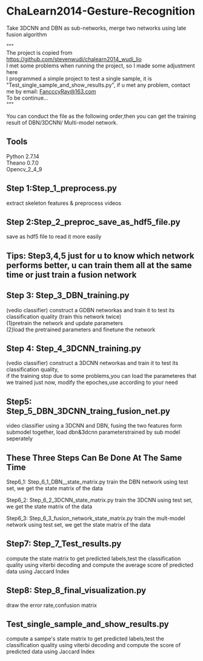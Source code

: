 # ChaLearn2014-Gesture-Recognition
Take 3DCNN and DBN as sub-networks, merge two networks using late fusion algorithm

"""<br>
The project is copied from https://github.com/stevenwudi/chalearn2014_wudi_lio <br> 
I met some problems when running the project, so I made some adjustment here<br>
I programmed a simple project to test a single sample, it is  "Test_single_sample_and_show_results.py", if u met any problem, contact me by email: FancccyRay@163.com<br>
To be continue... <br>
"""<br>

You can conduct the file as the following order,then you can get the training result of DBN/3DCNN/
Multi-model network.

Tools 
---
Python 2.7.14<br>
Theano 0.7.0<br>
Opencv_2_4_9

Step 1:Step_1_preprocess.py 
----
extract skeleton features & preprocess videos 

Step 2:Step_2_preproc_save_as_hdf5_file.py
----------
save as hdf5 file to read it more easily

Tips: Step3,4,5 just for u to know which network performs better, u can train them all at the same time or just train a fusion network<br>
----
Step 3: Step_3_DBN_training.py
--------
(vedio classifier) construct a GDBN networkas and train it to test its classification quality
(train this network twice)    
(1)pretrain the network and update parameters   
(2)load the pretrained parameters and finetune the network

Step 4: Step_4_3DCNN_training.py
----
(vedio classifier) construct a 3DCNN networkas and train it to test its classification quality,     
if the training stop due to some problems,you can load the parameteres that we trained just now,
modify the epoches,use according to your need

Step5: Step_5_DBN_3DCNN_traing_fusion_net.py
--
video classifier using a 3DCNN and DBN, fusing the two features form submodel together, 
load dbn&3dcnn parameterstrained by sub model seperately 

These Three Steps Can Be Done At The Same Time 
----
Step6_1: Step_6_1_DBN__state_matrix.py
train the DBN network using test set, we get the state matrix of the data 

Step6_2: Step_6_2_3DCNN_state_matrix.py
train the 3DCNN using test set, we get the state matrix of the data 

Step6_3: Step_6_3_fusion_network_state_matrix.py
train the mult-model network using test set, we get the state matrix of the data 

Step7: Step_7_Test_results.py
-----
compute the state matrix to get predicted labels,test the classification quality using 
viterbi decoding and 
compute the average score of predicted data using Jaccard Index

Step8: Step_8_final_visualization.py
-------
draw the error rate,confusion matrix 

Test_single_sample_and_show_results.py
-----
compute a sampe's state matrix to get predicted labels,test the classification quality using 
viterbi decoding and 
compute the score of predicted data using Jaccard Index
